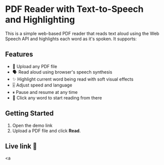 # PDF Reader with Text-to-Speech and Highlighting

This is a simple web-based PDF reader that reads text aloud 
using the Web Speech API and highlights each word as it's spoken. It supports:

## Features

- 📄 Upload any PDF file
- 🗣️ Read aloud using browser's speech synthesis
- ✨ Highlight current word being read with soft visual effects
- 🎚️ Adjust speed and language
- ⏸ Pause and resume at any time
- 🔁 Click any word to start reading from there

## Getting Started

1. Open the demo link 
3. Upload a PDF file and click **Read**.

## Live link 🔴
<a 
